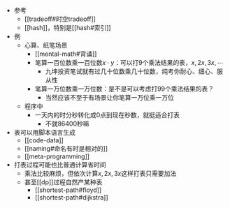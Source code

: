 - 参考
  - [[tradeoff#时空tradeoff]]
  - [[hash]]，特别是[[hash#索引]]
- 例
  - 心算、纸笔场景
    - [[mental-math#背诵]]
    - 笔算一百位数乘一百位数$x\cdot y$：可以打9个乘法结果的表，$x, 2x, 3x,\cdots$
      - 九坤投资笔试就有过几十位数乘几十位数，纯考你耐心、细心、服从性
    - 笔算一万位数乘一万位数：是不是可以考虑打99个乘法结果的表？
      - 当然应该不至于有场景让你笔算一万位乘一万位
  - 程序中
    - 一天内的时分秒转化成0点到现在秒数，就挺适合打表
      - 不就86400秒嘛
- 表可以用脚本语言生成
  - [[code-data]]
  - [[naming#命名有时是相对的]]
  - [[meta-programming]]
- 打表过程可能也比普通计算省时间
  - 乘法比较麻烦，但依次计算$x, 2x, 3x$这样打表只需要加法
  - 甚至[[dp]]过程自然产某种表
    - [[shortest-path#floyd]]
    - [[shortest-path#dijkstra]]